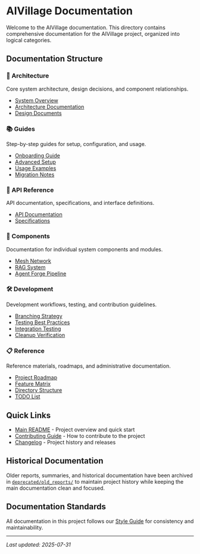 # AIVillage Documentation

Welcome to the AIVillage documentation. This directory contains comprehensive documentation for the AIVillage project, organized into logical categories.

## Documentation Structure

### 📐 Architecture
Core system architecture, design decisions, and component relationships.
- [System Overview](architecture/system_overview.md)
- [Architecture Documentation](architecture/architecture.md)
- [Design Documents](architecture/design/)

### 📚 Guides
Step-by-step guides for setup, configuration, and usage.
- [Onboarding Guide](guides/onboarding.md)
- [Advanced Setup](guides/advanced_setup.md)
- [Usage Examples](guides/usage_examples.md)
- [Migration Notes](guides/migration_notes.md)

### 🔌 API Reference
API documentation, specifications, and interface definitions.
- [API Documentation](api/API_DOCUMENTATION.md)
- [Specifications](api/specs/)

### 🧩 Components
Documentation for individual system components and modules.
- [Mesh Network](components/mesh/)
- [RAG System](components/rag/)
- [Agent Forge Pipeline](components/agent_forge_pipeline_overview.md)

### 🛠️ Development
Development workflows, testing, and contribution guidelines.
- [Branching Strategy](development/BRANCHING_STRATEGY.md)
- [Testing Best Practices](development/testing-best-practices.md)
- [Integration Testing](development/SMOKE_TEST_INTEGRATION.md)
- [Cleanup Verification](development/cleanup_verification.md)

### 📋 Reference
Reference materials, roadmaps, and administrative documentation.
- [Project Roadmap](reference/roadmap.md)
- [Feature Matrix](reference/feature_matrix_1.md)
- [Directory Structure](reference/DIRECTORY_STRUCTURE_1.md)
- [TODO List](reference/TODO_1.md)

## Quick Links

- [Main README](../README.md) - Project overview and quick start
- [Contributing Guide](../CONTRIBUTING.md) - How to contribute to the project
- [Changelog](../CHANGELOG.md) - Project history and releases

## Historical Documentation

Older reports, summaries, and historical documentation have been archived in [`deprecated/old_reports/`](../deprecated/old_reports/) to maintain project history while keeping the main documentation clean and focused.

## Documentation Standards

All documentation in this project follows our [Style Guide](../STYLE_GUIDE.md) for consistency and maintainability.

---

*Last updated: 2025-07-31*
